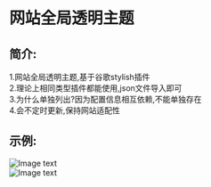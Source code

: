 # 网站全局透明主题

## 简介:

1.网站全局透明主题,基于谷歌stylish插件  
2.理论上相同类型插件都能使用,json文件导入即可  
3.为什么单独列出?因为配置信息相互依赖,不能单独存在  
4.会不定时更新,保持网站适配性

## 示例:

![Image text](https://github.com/hnuuhc/stylish-Transparency/tree/main/img-folder/1.png)  
![Image text](https://github.com/hnuuhc/stylish-Transparency/tree/main/img-folder/2.png)  